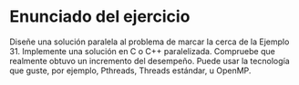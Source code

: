 # Enunciado del ejercicio

Diseñe una solución paralela al problema de marcar la cerca de la Ejemplo 31. Implemente una solución en C o C++ paralelizada. Compruebe que realmente obtuvo un incremento del desempeño. Puede usar la tecnología que guste, por ejemplo, Pthreads, Threads estándar, u OpenMP.